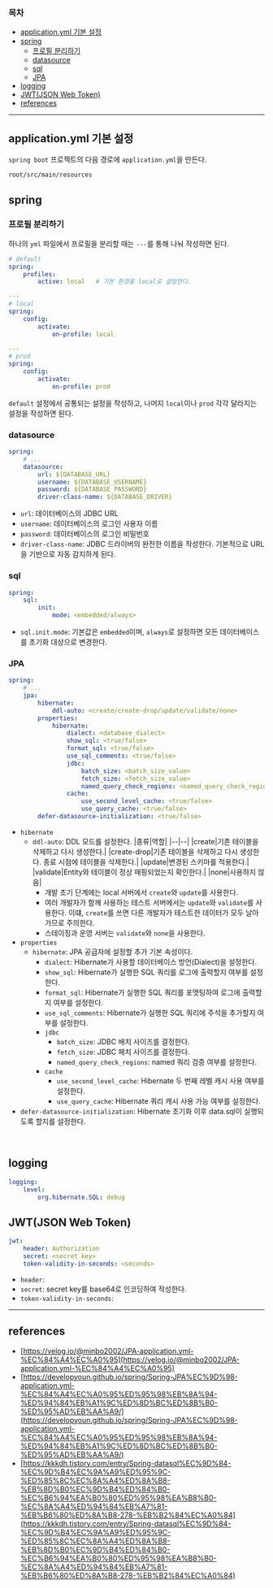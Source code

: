 ### 목차
- [application.yml  기본 설정](#applicationyml--기본-설정)
- [spring](#spring)
  - [프로필 분리하기](#프로필-분리하기)
  - [datasource](#datasource)
  - [sql](#sql)
  - [JPA](#jpa)
- [logging](#logging)
- [JWT(JSON Web Token)](#jwtjson-web-token)
- [references](#references)

---
## application.yml  기본 설정
`spring boot` 프로젝트의 다음 경로에 `application.yml`을 만든다.
```
root/src/main/resources
```
## spring
### 프로필 분리하기
하나의 `yml` 파일에서 프로필을 분리할 때는 `---`를 통해 나눠 작성하면 된다.
```yml
# default
spring:
    profiles:
        active: local   # 기본 환경을 local로 설정한다.

---
# local
spring:
    config:
        activate:
            on-profile: local

---
# prod
spring:
    config:
        activate:
            on-profile: prod
```
`default` 설정에서 공통되는 설정을 작성하고, 나머지 `local`이나 `prod` 각각 달라지는 설정을 작성하면 된다.

### datasource
```yml
spring:
    # ...
    datasource:
        url: ${DATABASE_URL}
        username: ${DATABASE_USERNAME}
        password: ${DATABASE_PASSWORD}
        driver-class-name: ${DATABASE_DRIVER}
```
- `url`: 데이터베이스의 JDBC URL
- `username`: 데이터베이스의 로그인 사용자 이름
- `password`: 데이터베이스의 로그인 비밀번호
- `driver-class-name`: JDBC 드라이버의 완전한 이름을 작성한다. 기본적으로 URL을 기반으로 자동 감지하게 된다.

### sql
```yml
spring:
    sql:
        init:
            mode: <embedded/always>
```
- `sql.init.mode`: 기본값은 `embedded`이며, `always`로 설정하면 모든 데이터베이스를 초기화 대상으로 변경한다.

### JPA
```yml
spring:
    # ...
    jpa:
        hibernate:
            ddl-auto: <create/create-drop/update/validate/none>
        properties:
            hibernate:
                dialect: <database_dialect>
                show_sql: <true/false>
                format_sql: <true/false>
                use_sql_comments: <true/false>
                jdbc:
                    batch_size: <batch_size_value>
                    fetch_size: <fetch_size_value>
                    named_query_check_regions: <named_query_check_regions_value>
                cache:
                    use_second_level_cache: <true/false>
                    use_query_cache: <true/false>
        defer-datasource-initialization: <true/false>
```
- `hibernate`
  - `ddl-auto`: DDL 모드를 설정한다.
    |종류|역할|
    |--|--|
    |create|기존 테이블을 삭제하고 다시 생성한다.|
    |create-drop|기존 테이블을 삭제하고 다시 생성한다. 종료 시점에 테이블을 삭제한다.|
    |update|변경된 스키마를 적용한다.|
    |validate|Entity와 테이블이 정상 매핑되었는지 확인한다.|
    |none|사용하지 않음|
    - 개발 초기 단계에는 local 서버에서 `create`와 `update`를 사용한다.
    - 여러 개발자가 함께 사용하는 테스트 서버에서는 `update`와 `validate`를 사용한다. 이떄, `create`를 쓰면 다른 개발자가 테스트한 데이터가 모두 날아가므로 주의한다.
    - 스테이징과 운영 서버는 `validate`와 `none`을 사용한다.
- `properties`
  - `hibernate`: JPA 공급자에 설정할 추가 기본 속성이다.
    - `dialect`: Hibernate가 사용할 데이터베이스 방언(Dialect)을 설정한다.
    - `show_sql`: Hibernate가 실행한 SQL 쿼리를 로그에 출력할지 여부를 설정한다.
    - `format_sql`: Hibernate가 실행한 SQL 쿼리를 포맷팅하여 로그에 출력할지 여부를 설정한다.
    - `use_sql_comments`: Hibernate가 실행한 SQL 쿼리에 주석을 추가할지 여부를 설정한다.
    - `jdbc`
      - `batch_size`: JDBC 배치 사이즈를 결정한다.
      - `fetch_size`: JDBC 페치 사이즈를 결정한다.
      - `named_query_check_regions`: named 쿼리 검증 여부를 설정한다.
    - `cache`
      - `use_second_level_cache`: Hibernate 두 번째 레벨 캐시 사용 여부를 설정한다.
      - `use_query_cache`: Hibernate 쿼리 캐시 사용 가능 여부를 설정한다.
- `defer-datasource-initialization`: Hibernate 초기화 이후 data.sql이 실행되도록 할지를 설정한다.

<br>

## logging
```yml
logging:
    level:
        org.hibernate.SQL: debug
```

## JWT(JSON Web Token)
```yml
jwt:
    header: Authorization
    secret: <secret key>
    token-validity-in-seconds: <seconds>
```
- `header`: 
- `secret`: secret key를 base64로 인코딩하여 작성한다.
- `token-validity-in-seconds`: 

---
## references
- [https://velog.io/@minbo2002/JPA-application.yml-%EC%84%A4%EC%A0%95](https://velog.io/@minbo2002/JPA-application.yml-%EC%84%A4%EC%A0%95)
- [https://developyoun.github.io/spring/Spring-JPA%EC%9D%98-application.yml-%EC%84%A4%EC%A0%95%ED%95%98%EB%8A%94-%ED%94%84%EB%A1%9C%ED%8D%BC%ED%8B%B0-%ED%95%AD%EB%AA%A9/](https://developyoun.github.io/spring/Spring-JPA%EC%9D%98-application.yml-%EC%84%A4%EC%A0%95%ED%95%98%EB%8A%94-%ED%94%84%EB%A1%9C%ED%8D%BC%ED%8B%B0-%ED%95%AD%EB%AA%A9/)
- [https://kkkdh.tistory.com/entry/Spring-datasql%EC%9D%84-%EC%9D%B4%EC%9A%A9%ED%95%9C-%ED%85%8C%EC%8A%A4%ED%8A%B8-%EB%8D%B0%EC%9D%B4%ED%84%B0-%EC%B6%94%EA%B0%80%ED%95%98%EA%B8%B0-%EC%8A%A4%ED%94%84%EB%A7%81-%EB%B6%80%ED%8A%B8-278-%EB%B2%84%EC%A0%84](https://kkkdh.tistory.com/entry/Spring-datasql%EC%9D%84-%EC%9D%B4%EC%9A%A9%ED%95%9C-%ED%85%8C%EC%8A%A4%ED%8A%B8-%EB%8D%B0%EC%9D%B4%ED%84%B0-%EC%B6%94%EA%B0%80%ED%95%98%EA%B8%B0-%EC%8A%A4%ED%94%84%EB%A7%81-%EB%B6%80%ED%8A%B8-278-%EB%B2%84%EC%A0%84)